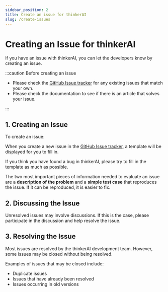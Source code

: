 ```yaml
---
sidebar_position: 2
title: Create an issue for thinkerAI
slug: /create-issues
---
```


# Creating an Issue for thinkerAI

If you have an issue with thinkerAI, you can let the developers know by creating an issue.

:::caution Before creating an issue

* Please check the [GitHub Issue tracker](https://github.com/thinking-grp/thinkerAI/issues) for any existing issues that match your own.
* Please check the documentation to see if there is an article that solves your issue.

:::

## 1. Creating an Issue

To create an issue:

When you create a new issue in the [GitHub Issue tracker](https://github.com/thinking-grp/thinkerAI/issues), a template will be displayed for you to fill in.

If you think you have found a bug in thinkerAI, please try to fill in the template as much as possible.

The two most important pieces of information needed to evaluate an issue are a **description of the problem** and a **simple test case** that reproduces the issue. If it can be reproduced, it is easier to fix.

## 2. Discussing the Issue

Unresolved issues may involve discussions. If this is the case, please participate in the discussion and help resolve the issue.

## 3. Resolving the Issue

Most issues are resolved by the thinkerAI development team. However, some issues may be closed without being resolved.

Examples of issues that may be closed include:

* Duplicate issues
* Issues that have already been resolved
* Issues occurring in old versions